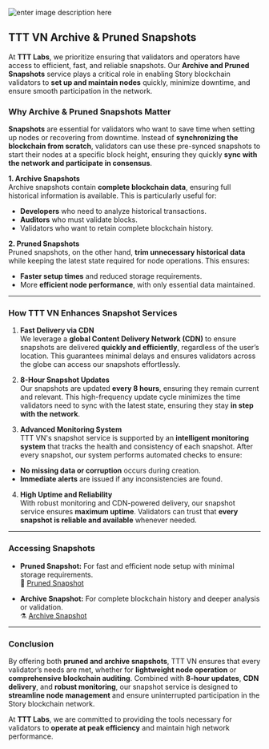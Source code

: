 ![enter image description here](https://insights.tienthuattoan.com/assets/logo/TTT-COVER-TW.png)
## **TTT VN Archive & Pruned Snapshots**

At **TTT Labs**, we prioritize ensuring that validators and operators have access to efficient, fast, and reliable snapshots. Our **Archive and Pruned Snapshots** service plays a critical role in enabling Story blockchain validators to **set up and maintain nodes** quickly, minimize downtime, and ensure smooth participation in the network.

### **Why Archive & Pruned Snapshots Matter**
**Snapshots** are essential for validators who want to save time when setting up nodes or recovering from downtime. Instead of **synchronizing the blockchain from scratch**, validators can use these pre-synced snapshots to start their nodes at a specific block height, ensuring they quickly **sync with the network and participate in consensus**.

**1. Archive Snapshots**  
Archive snapshots contain **complete blockchain data**, ensuring full historical information is available. This is particularly useful for:

-   **Developers** who need to analyze historical transactions.
-   **Auditors** who must validate blocks.
-   Validators who want to retain complete blockchain history.

**2. Pruned Snapshots**  
Pruned snapshots, on the other hand, **trim unnecessary historical data** while keeping the latest state required for node operations. This ensures:

-   **Faster setup times** and reduced storage requirements.
-   More **efficient node performance**, with only essential data maintained.

----------

### **How TTT VN Enhances Snapshot Services**

1.  **Fast Delivery via CDN**  
    We leverage a **global Content Delivery Network (CDN)** to ensure snapshots are delivered **quickly and efficiently**, regardless of the user’s location. This guarantees minimal delays and ensures validators across the globe can access our snapshots effortlessly.
    
2.  **8-Hour Snapshot Updates**  
    Our snapshots are updated **every 8 hours**, ensuring they remain current and relevant. This high-frequency update cycle minimizes the time validators need to sync with the latest state, ensuring they stay **in step with the network**.
    
3.  **Advanced Monitoring System**  
    TTT VN's snapshot service is supported by an **intelligent monitoring system** that tracks the health and consistency of each snapshot. After every snapshot, our system performs automated checks to ensure:
    

-   **No missing data or corruption** occurs during creation.
-   **Immediate alerts** are issued if any inconsistencies are found.

4.  **High Uptime and Reliability**  
    With robust monitoring and CDN-powered delivery, our snapshot service ensures **maximum uptime**. Validators can trust that **every snapshot is reliable and available** whenever needed.

----------

### **Accessing Snapshots**

-   **Pruned Snapshot:** For fast and efficient node setup with minimal storage requirements.  
    📸 [Pruned Snapshot](https://services.tienthuattoan.com/testnet/story/snapshot)
    
-   **Archive Snapshot:** For complete blockchain history and deeper analysis or validation.  
    ⚗️ [Archive Snapshot](https://services.tienthuattoan.com/testnet/story/snapshot-archive)
    

----------

### **Conclusion**

By offering both **pruned and archive snapshots**, TTT VN ensures that every validator’s needs are met, whether for **lightweight node operation** or **comprehensive blockchain auditing**. Combined with **8-hour updates**, **CDN delivery**, and **robust monitoring**, our snapshot service is designed to **streamline node management** and ensure uninterrupted participation in the Story blockchain network.

At **TTT Labs**, we are committed to providing the tools necessary for validators to **operate at peak efficiency** and maintain high network performance.
